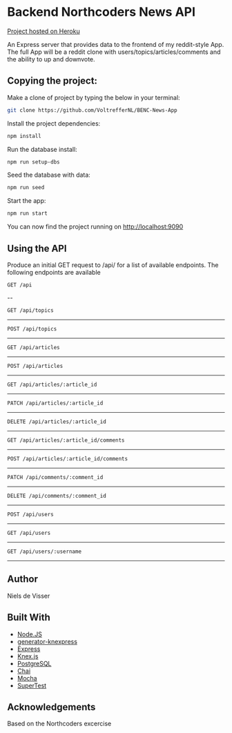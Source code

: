 # Backend Northcoders News API

[Project hosted on Heroku](https://nc-news-voltreffer.herokuapp.com/api/)

An Express server that provides data to the frontend of my reddit-style App. The full App will be a reddit clone with users/topics/articles/comments and the ability to up and downvote.

## Copying the project:

Make a clone of project by typing the below in your terminal:

```bash
git clone https://github.com/VoltrefferNL/BENC-News-App
```

Install the project dependencies:

```bash
npm install
```

Run the database install:

```bash
npm run setup-dbs
```

Seed the database with data:

```bash
npm run seed
```

Start the app:

```bash
npm run start
```

You can now find the project running on [http://localhost:9090](http://localhost:9090)

## Using the API

Produce an initial GET request to /api/ for a list of available endpoints.
The following endpoints are available

```http
GET /api
```

--

```http
GET /api/topics
```

---

```http
POST /api/topics
```

---

```http
GET /api/articles
```

---

```http
POST /api/articles
```

---

```http
GET /api/articles/:article_id
```

---

```http
PATCH /api/articles/:article_id
```

---

```http
DELETE /api/articles/:article_id
```

---

```http
GET /api/articles/:article_id/comments
```

---

```http
POST /api/articles/:article_id/comments
```

---

```http
PATCH /api/comments/:comment_id
```

---

```http
DELETE /api/comments/:comment_id
```

---

```http
POST /api/users
```

---

```http
GET /api/users
```

---

```http
GET /api/users/:username
```

---

## Author

Niels de Visser

## Built With

- [Node.JS](https://nodejs.org)
- [generator-knexpress](https://github.com/AnthonyMedina/generator-knexpress)
- [Express](https://expressjs.com/)
- [Knex.js](https://knexjs.org)
- [PostgreSQL](https://www.postgresql.org/)
- [Chai](https://www.chaijs.com/)
- [Mocha](https://mochajs.org/)
- [SuperTest](https://github.com/visionmedia/supertest)

## Acknowledgements

Based on the Northcoders excercise
